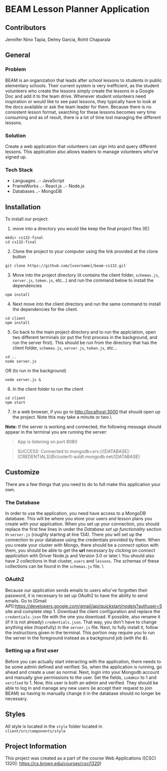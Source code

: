 # BEAM Lesson Planner Application
## Contributors
  Jennifer Nino Tapia,
  Delmy Garcia,
  Rohit Chaparala
## General
### Problem
BEAM is an organization that leads after school lessons to students in public elementary schools. Their current system is very inefficient, as the student volunteers who create the lessons simply create the lessons in a Google Doc and add it to the team drive. Whenever student volunteers need inspiration or would like to see past lessons, they typically have to look at the docs available or ask the team leader for them. Because there is no consistent lesson format, searching for these lessons becomes very time consuming and as of result, there is a lot of time lost managing the different lessons.
### Solution
Create a web application that volunteers can sign into and query different lessons. This application also allows leaders to manage volunteers who’ve signed up.
### Tech Stack
- Languages
..- JavaScript
- FrameWorks
..- React.js
..- Node.js
- Databases
..- MongoDB

## Installation
To install our project:
1. move into a directory you would like keep the final project files (IE)
```
mkdir cs132-final
cd cs132-final
```
2. Clone the project to your computer using the link provided at the clone button
```
git clone https://github.com/[username]/beam-cs132.git`
```
3. Move into the project directory (it contains the client folder, `schemas.js`, `server.js`, `token.js`, etc...) and run the command below to install the dependencies
```
npm install
```
4. Next move into the client directory and run the same command to install the dependencies for the client.
```
cd client
npm install
```
5. Go back to the main project directory and to run the applciation, open two different terminals (or put the first process in the background, and run the server first). This should be run from the directory that has the client folder, `schemas.js`, `server.js`, `token.js`, etc...
```
cd ..
node server.js
```
OR (to run in the background)
```
node server.js &
```
6. In the client folder to run the client
```
cd client
npm start
```
7. In a web browser, if you go to <http://localhost:3000> that should open up the project. Note this may take a minute or two.\\

**Note:** If the server is working and connected, the following message should appear in the terminal you are running the server:
>App is listening on port 8080

>SUCCESS: Connected to mongodb+srv://[DATABASE]:[CREDENTIALS]@cluster0-auldt.mongodb.net/[DATABASE]

## Customize
There are a few things that you need to do to full make this application your own.
### The Database
In order to use the application, you need have access to a MongoDB database. This will be where you store your users and lesson plans you create with your application. When you set up your connection, you should replace the first few lines in under the *Database set up functionality* section in `server.js` (roughly starting at line 134). There you will set up the connection to your database using the credentials provided by them. When you create your cluster with Mongo, there should be a *connect* option with them, you should be able to get the **url** necessary by clicking on *connect application* with Driver Node.js and Version 3.0 or later.\\
You should also have 2 collections in that cluster, `users` and `lessons`. The schemas of these collections can be found in the `schemas.js` file. \\

### OAuth2
Because our application sends emails to users who've forgotten their password, it is necessary to set up OAuth2 to have the ability to send emails. Go to [Gmail API]:https://developers.google.com/gmail/api/quickstart/nodejs?authuser=5 site and complete step 1. Download the client configuration and replace the `credentials.json` file with the one you download. If possible, also rename it (if it is not already) `credentials.json`. That way, you don't have to change anything else (hopefully) in the `server.js` file. Next, to fully install it, follow the instructions given in the terminal. This portion may require you to run the server in the foreground instead as a background job (*with the &*).

### Setting up a first user
Before you can actually start interacting with the application, there needs to be some admin defined and verified. So, when the application is running, go ahead and  create a user as normal. Next, login into your Mongodb account and manually give permissions to the user. Set the fields, `isAdmin` to 1 and `verified` to 1. Now, this user is both an admin and verified. They should be able to log in and manage any new users (ie accept their request to join BEAM) so having to manually change it in the database should no longer be necessary.
## Styles
All style is located in the `style` folder located in `client/src/components/style`
## Project Information
This project was created as a part of the course Web Applications ([CSCI 1320]: https://cs.brown.edu/courses/csci1320)
